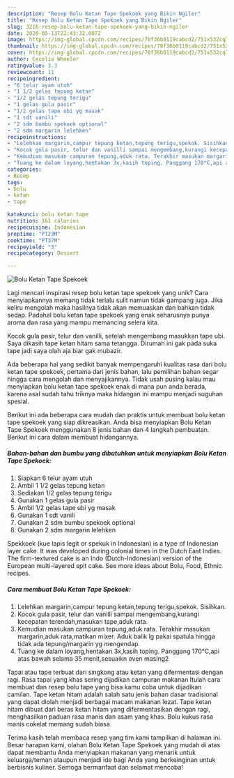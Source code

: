 ```yaml
---
description: "Resep Bolu Ketan Tape Spekoek yang Bikin Ngiler"
title: "Resep Bolu Ketan Tape Spekoek yang Bikin Ngiler"
slug: 3216-resep-bolu-ketan-tape-spekoek-yang-bikin-ngiler
date: 2020-05-13T22:43:32.007Z
image: https://img-global.cpcdn.com/recipes/70f36b0119cabcd2/751x532cq70/bolu-ketan-tape-spekoek-foto-resep-utama.jpg
thumbnail: https://img-global.cpcdn.com/recipes/70f36b0119cabcd2/751x532cq70/bolu-ketan-tape-spekoek-foto-resep-utama.jpg
cover: https://img-global.cpcdn.com/recipes/70f36b0119cabcd2/751x532cq70/bolu-ketan-tape-spekoek-foto-resep-utama.jpg
author: Cecelia Wheeler
ratingvalue: 3.3
reviewcount: 11
recipeingredient:
- "6 telur ayam utuh"
- "1 1/2 gelas tepung ketan"
- "1/2 gelas tepung terigu"
- "1 gelas gula pasir"
- "1/2 gelas tape ubi yg masak"
- "1 sdt vanili"
- "2 sdm bumbu spekoek optional"
- "2 sdm margarin lelehken"
recipeinstructions:
- "Lelehkan margarin,campur tepung ketan,tepung terigu,spekok. Sisihkan."
- "Kocok gula pasir, telur dan vanilli sampai mengembang,kurangi kecepatan terendah,masukan tape,aduk rata."
- "Kemudian masukan campuran tepung,aduk rata. Terakhir masukan margarin,aduk rata,matikan mixer. Aduk balik lg pakai spatula hingga tidak ada tepung/margarin yg mengendap."
- "Tuang ke dalam loyang,hentakan 3x,kasih toping. Panggang 170°C,api atas bawah selama 35 menit,sesuaikn oven masing2"
categories:
- Resep
tags:
- bolu
- ketan
- tape

katakunci: bolu ketan tape 
nutrition: 161 calories
recipecuisine: Indonesian
preptime: "PT23M"
cooktime: "PT37M"
recipeyield: "3"
recipecategory: Dessert

---
```



![Bolu Ketan Tape Spekoek](https://img-global.cpcdn.com/recipes/70f36b0119cabcd2/751x532cq70/bolu-ketan-tape-spekoek-foto-resep-utama.jpg)

Lagi mencari inspirasi resep bolu ketan tape spekoek yang unik? Cara menyiapkannya memang tidak terlalu sulit namun tidak gampang juga. Jika keliru mengolah maka hasilnya tidak akan memuaskan dan bahkan tidak sedap. Padahal bolu ketan tape spekoek yang enak seharusnya punya aroma dan rasa yang mampu memancing selera kita.

Kocok gula pasir, telur dan vanilli, setelah mengembang masukkan tape ubi. Saya dikasih tape ketan hitam sama tetangga. Dirumah ini gak pada suka tape jadi saya olah aja biar gak mubazir.

Ada beberapa hal yang sedikit banyak mempengaruhi kualitas rasa dari bolu ketan tape spekoek, pertama dari jenis bahan, lalu pemilihan bahan segar hingga cara mengolah dan menyajikannya. Tidak usah pusing kalau mau menyiapkan bolu ketan tape spekoek enak di mana pun anda berada, karena asal sudah tahu triknya maka hidangan ini mampu menjadi suguhan spesial.


Berikut ini ada beberapa cara mudah dan praktis untuk membuat bolu ketan tape spekoek yang siap dikreasikan. Anda bisa menyiapkan Bolu Ketan Tape Spekoek menggunakan 8 jenis bahan dan 4 langkah pembuatan. Berikut ini cara dalam membuat hidangannya.

<!--inarticleads1-->

##### Bahan-bahan dan bumbu yang dibutuhkan untuk menyiapkan Bolu Ketan Tape Spekoek:

1. Siapkan 6 telur ayam utuh
1. Ambil 1 1/2 gelas tepung ketan
1. Sediakan 1/2 gelas tepung terigu
1. Gunakan 1 gelas gula pasir
1. Ambil 1/2 gelas tape ubi yg masak
1. Gunakan 1 sdt vanili
1. Gunakan 2 sdm bumbu spekoek optional
1. Gunakan 2 sdm margarin lelehken


Spekkoek (kue lapis legit or spekuk in Indonesian) is a type of Indonesian layer cake. It was developed during colonial times in the Dutch East Indies. The firm-textured cake is an Indo (Dutch-Indonesian) version of the European multi-layered spit cake. See more ideas about Bolu, Food, Ethnic recipes. 

<!--inarticleads2-->

##### Cara membuat Bolu Ketan Tape Spekoek:

1. Lelehkan margarin,campur tepung ketan,tepung terigu,spekok. Sisihkan.
1. Kocok gula pasir, telur dan vanilli sampai mengembang,kurangi kecepatan terendah,masukan tape,aduk rata.
1. Kemudian masukan campuran tepung,aduk rata. Terakhir masukan margarin,aduk rata,matikan mixer. Aduk balik lg pakai spatula hingga tidak ada tepung/margarin yg mengendap.
1. Tuang ke dalam loyang,hentakan 3x,kasih toping. Panggang 170°C,api atas bawah selama 35 menit,sesuaikn oven masing2


Tapai atau tape terbuat dari singkong atau ketan yang difermentasi dengan ragi. Rasa tapai yang khas sering dijadikan campuran makanan Itulah cara membuat dan resep bolu tape yang bisa kamu coba untuk dijadikan camilan. Tape ketan hitam adalah salah satu jenis bahan dasar tradisional yang dapat diolah menjadi berbagai macam makanan lezat. Tape ketan hitam dibuat dari beras ketan hitam yang difermentasikan dengan ragi, menghasilkan paduan rasa manis dan asam yang khas. Bolu kukus rasa manis cokelat memang sudah biasa. 

Terima kasih telah membaca resep yang tim kami tampilkan di halaman ini. Besar harapan kami, olahan Bolu Ketan Tape Spekoek yang mudah di atas dapat membantu Anda menyiapkan makanan yang menarik untuk keluarga/teman ataupun menjadi ide bagi Anda yang berkeinginan untuk berbisnis kuliner. Semoga bermanfaat dan selamat mencoba!
